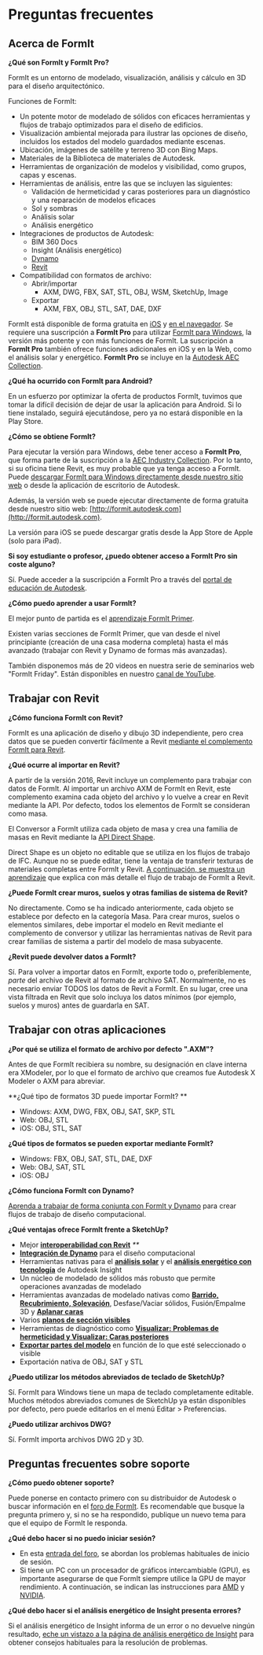 # Preguntas frecuentes

## Acerca de FormIt

**¿Qué son FormIt y FormIt Pro?**

FormIt es un entorno de modelado, visualización, análisis y cálculo en 3D para el diseño arquitectónico.

Funciones de FormIt:

* Un potente motor de modelado de sólidos con eficaces herramientas y flujos de trabajo optimizados para el diseño de edificios.
* Visualización ambiental mejorada para ilustrar las opciones de diseño, incluidos los estados del modelo guardados mediante escenas.
* Ubicación, imágenes de satélite y terreno 3D con Bing Maps.
* Materiales de la Biblioteca de materiales de Autodesk.
* Herramientas de organización de modelos y visibilidad, como grupos, capas y escenas.
* Herramientas de análisis, entre las que se incluyen las siguientes:
   * Validación de hermeticidad y caras posteriores para un diagnóstico y una reparación de modelos eficaces
   * Sol y sombras
   * Análisis solar
   * Análisis energético
* Integraciones de productos de Autodesk:
   * BIM 360 Docs
   * Insight (Análisis energético)
   * [Dynamo](https://formit.autodesk.com/page/formit-dynamo)
   * [Revit](https://formit.autodesk.com/page/formit-revit)
* Compatibilidad con formatos de archivo:
   * Abrir/importar
      * AXM, DWG, FBX, SAT, STL, OBJ, WSM, SketchUp, Image
   * Exportar
      * AXM, FBX, OBJ, STL, SAT, DAE, DXF

FormIt está disponible de forma gratuita en [iOS](https://itunes.apple.com/es/app/autodesk-formit-360/id575282599?mt=8) y [en el navegador](https://app.formit.autodesk.com). Se requiere una suscripción a **FormIt Pro** para utilizar [FormIt para Windows](https://formit.autodesk.com/page/download), la versión más potente y con más funciones de FormIt. La suscripción a **FormIt Pro** también ofrece funciones adicionales en iOS y en la Web, como el análisis solar y energético. **FormIt Pro** se incluye en la [Autodesk AEC Collection](https://www.autodesk.es/collections/architecture-engineering-construction/overview).

**¿Qué ha ocurrido con FormIt para Android?**

En un esfuerzo por optimizar la oferta de productos FormIt, tuvimos que tomar la difícil decisión de dejar de usar la aplicación para Android. Si lo tiene instalado, seguirá ejecutándose, pero ya no estará disponible en la Play Store.

**¿Cómo se obtiene FormIt?**

Para ejecutar la versión para Windows, debe tener acceso a **FormIt Pro**, que forma parte de la suscripción a la [AEC Industry Collection](https://www.autodesk.es/collections/architecture-engineering-construction/overview). Por lo tanto, si su oficina tiene Revit, es muy probable que ya tenga acceso a FormIt. Puede [descargar FormIt para Windows directamente desde nuestro sitio web](https://formit.autodesk.com/page/download) o desde la aplicación de escritorio de Autodesk.

Además, la versión web se puede ejecutar directamente de forma gratuita desde nuestro sitio web: [http://formit.autodesk.com](http://formit.autodesk.com).

La versión para iOS se puede descargar gratis desde la App Store de Apple (solo para iPad).

**Si soy estudiante o profesor, ¿puedo obtener acceso a FormIt Pro sin coste alguno?**

Sí. Puede acceder a la suscripción a FormIt Pro a través del [portal de educación de Autodesk](https://www.autodesk.com/education/free-software/formit-pro).

**¿Cómo puedo aprender a usar FormIt?**

El mejor punto de partida es el [aprendizaje FormIt Primer](../formit-primer/).

Existen varias secciones de FormIt Primer, que van desde el nivel principiante (creación de una casa moderna completa) hasta el más avanzado (trabajar con Revit y Dynamo de formas más avanzadas).

También disponemos más de 20 videos en nuestra serie de seminarios web "FormIt Friday". Están disponibles en nuestro [canal de YouTube](https://www.youtube.com/channel/UCdZJr6Bo4pwBu3lQqcxlDsw).

## Trabajar con Revit

**¿Cómo funciona FormIt con Revit?**

FormIt es una aplicación de diseño y dibujo 3D independiente, pero crea datos que se pueden convertir fácilmente a Revit [mediante el complemento FormIt para Revit](https://formit.autodesk.com/page/formit-revit).

**¿Qué ocurre al importar en Revit?**

A partir de la versión 2016, Revit incluye un complemento para trabajar con datos de FormIt. Al importar un archivo AXM de FormIt en Revit, este complemento examina cada objeto del archivo y lo vuelve a crear en Revit mediante la API. Por defecto, todos los elementos de FormIt se consideran como masa.

El Conversor a FormIt utiliza cada objeto de masa y crea una familia de masas en Revit mediante la [API Direct Shape](https://knowledge.autodesk.com/search-result/caas/CloudHelp/cloudhelp/2016/ENU/Revit-API/files/GUID-DF7B9D4A-5A8A-4E39-8721-B7782CBD7730-htm.html).

Direct Shape es un objeto no editable que se utiliza en los flujos de trabajo de IFC. Aunque no se puede editar, tiene la ventaja de transferir texturas de materiales completas entre FormIt y Revit. [A continuación, se muestra un aprendizaje](https://windows.help.formit.autodesk.com/Building-the-Farnsworth-House/Revit-Interop.html) que explica con más detalle el flujo de trabajo de FormIt a Revit.

**¿Puede FormIt crear muros, suelos y otras familias de sistema de Revit?**

No directamente. Como se ha indicado anteriormente, cada objeto se establece por defecto en la categoría Masa. Para crear muros, suelos o elementos similares, debe importar el modelo en Revit mediante el complemento de conversor y utilizar las herramientas nativas de Revit para crear familias de sistema a partir del modelo de masa subyacente.

**¿Revit puede devolver datos a FormIt?**

Sí. Para volver a importar datos en FormIt, exporte todo o, preferiblemente, _parte_ del archivo de Revit al formato de archivo SAT. Normalmente, no es necesario enviar TODOS los datos de Revit a FormIt. En su lugar, cree una vista filtrada en Revit que solo incluya los datos mínimos (por ejemplo, suelos y muros) antes de guardarla en SAT.

## Trabajar con otras aplicaciones

**¿Por qué se utiliza el formato de archivo por defecto ".AXM"?**

Antes de que FormIt recibiera su nombre, su designación en clave interna era XModeler, por lo que el formato de archivo que creamos fue Autodesk X Modeler o AXM para abreviar.

**¿Qué tipo de formatos 3D puede importar FormIt? **

* Windows: AXM, DWG, FBX, OBJ, SAT, SKP, STL
* Web: OBJ, STL
* iOS: OBJ, STL, SAT

**¿Qué tipos de formatos se pueden exportar mediante FormIt?**

* Windows: FBX, OBJ, SAT, STL, DAE, DXF
* Web: OBJ, SAT, STL
* iOS: OBJ

**¿Cómo funciona FormIt con Dynamo?**

[Aprenda a trabajar de forma conjunta con FormIt y Dynamo](https://formit.autodesk.com/page/formit-dynamo) para crear flujos de trabajo de diseño computacional.

**¿Qué ventajas ofrece FormIt frente a SketchUp?**

* Mejor [**interoperabilidad con Revit**](../tool-library/revit.md) _\*\*_
* [**Integración de Dynamo**](../tool-library/dynamo.md) para el diseño computacional
* Herramientas nativas para el [**análisis solar**](../tool-library/solar-analysis.md) y el [**análisis energético con tecnología**](../tool-library/energy-analysis.md) de Autodesk Insight
* Un núcleo de modelado de sólidos más robusto que permite operaciones avanzadas de modelado
* Herramientas avanzadas de modelado nativas como [**Barrido, Recubrimiento, Solevación**](../tool-library/cover-sweep-loft.md), Desfase/Vaciar sólidos, Fusión/Empalme 3D y [**Aplanar caras**](../tool-library/flatten-face.md)
* Varios [**planos de sección visibles** ](../tool-library/section-planes.md)
* Herramientas de diagnóstico como [**Visualizar: Problemas de hermeticidad y Visualizar: Caras posteriores**](../tool-library/visual-styles.md)
* [**Exportar partes del modelo**](../tool-library/export-data.md) en función de lo que esté seleccionado o visible
* Exportación nativa de OBJ, SAT y STL

**¿Puedo utilizar los métodos abreviados de teclado de SketchUp?**

Sí. FormIt para Windows tiene un mapa de teclado completamente editable. Muchos métodos abreviados comunes de SketchUp ya están disponibles por defecto, pero puede editarlos en el menú Editar > Preferencias.

**¿Puedo utilizar archivos DWG?**

Sí. FormIt importa archivos DWG 2D y 3D.

## Preguntas frecuentes sobre soporte

**¿Cómo puedo obtener soporte?**

Puede ponerse en contacto primero con su distribuidor de Autodesk o buscar información en el [foro de FormIt](https://forums.autodesk.com/t5/formit-forum/bd-p/142?profile.language=es). Es recomendable que busque la pregunta primero y, si no se ha respondido, publique un nuevo tema para que el equipo de FormIt le responda.

**¿Qué debo hacer si no puedo iniciar sesión?**

* En esta [entrada del foro](https://forums.autodesk.com/t5/formit-forum/having-trouble-logging-into-formit-for-windows-try-these-steps/td-p/7179572?profile.language=es), se abordan los problemas habituales de inicio de sesión.
* Si tiene un PC con un procesador de gráficos intercambiable (GPU), es importante asegurarse de que FormIt siempre utilice la GPU de mayor rendimiento. A continuación, se indican las instrucciones para [AMD](https://community.amd.com/docs/DOC-1581#jive\_content\_id\_Assigning\_Applications\_to\_GPUs) y [NVIDIA](http://nvidia.custhelp.com/app/answers/detail/a\_id/2615/kw/manage%203d%20settings/related/1).

**¿Qué debo hacer si el análisis energético de Insight presenta errores?**

Si el análisis energético de Insight informa de un error o no devuelve ningún resultado, [eche un vistazo a la página de análisis energético de Insight](https://formit.autodesk.com/page/formit-insight) para obtener consejos habituales para la resolución de problemas.
